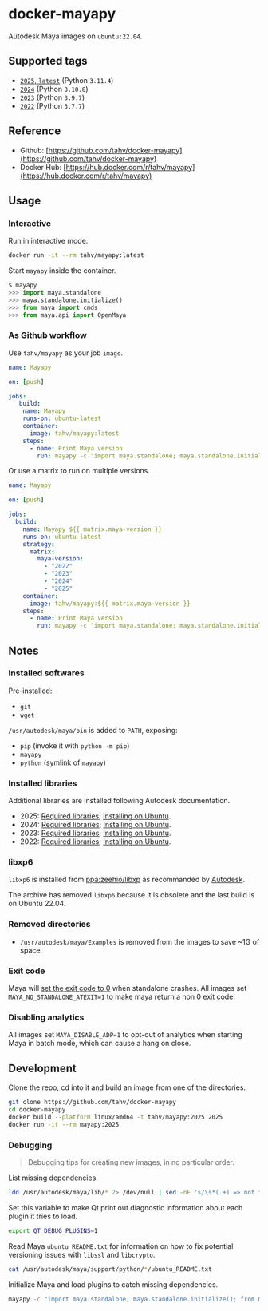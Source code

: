 # docker-mayapy

Autodesk Maya images on `ubuntu:22.04`.

## Supported tags

- [`2025`, `latest`](https://github.com/tahv/docker-mayapy/blob/main/2025/Dockerfile) (Python `3.11.4`)
- [`2024`](https://github.com/tahv/docker-mayapy/blob/main/2024/Dockerfile) (Python `3.10.8`)
- [`2023`](https://github.com/tahv/docker-mayapy/blob/main/2023/Dockerfile) (Python `3.9.7`)
- [`2022`](https://github.com/tahv/docker-mayapy/blob/main/2022/Dockerfile) (Python `3.7.7`)

## Reference

- Github: [https://github.com/tahv/docker-mayapy](https://github.com/tahv/docker-mayapy)
- Docker Hub: [https://hub.docker.com/r/tahv/mayapy](https://hub.docker.com/r/tahv/mayapy)

## Usage

### Interactive

Run in interactive mode.

```bash
docker run -it --rm tahv/mayapy:latest
```

Start `mayapy` inside the container.

```python
$ mayapy
>>> import maya.standalone
>>> maya.standalone.initialize()
>>> from maya import cmds
>>> from maya.api import OpenMaya
```

### As Github workflow

Use `tahv/mayapy` as your job `image`.

```yaml
name: Mayapy

on: [push]

jobs:
   build:
    name: Mayapy
    runs-on: ubuntu-latest
    container:
      image: tahv/mayapy:latest
    steps:
      - name: Print Maya version
        run: mayapy -c "import maya.standalone; maya.standalone.initialize(); from maya import cmds; print(cmds.about(v=True))"
```

Or use a matrix to run on multiple versions.

```yaml
name: Mayapy

on: [push]

jobs:
  build:
    name: Mayapy ${{ matrix.maya-version }}
    runs-on: ubuntu-latest
    strategy:
      matrix:
        maya-version:
          - "2022"
          - "2023"
          - "2024"
          - "2025"
    container:
      image: tahv/mayapy:${{ matrix.maya-version }}
    steps:
      - name: Print Maya version
        run: mayapy -c "import maya.standalone; maya.standalone.initialize(); from maya import cmds; print(cmds.about(v=True))"
```

## Notes

### Installed softwares

Pre-installed:

- `git`
- `wget`

`/usr/autodesk/maya/bin` is added to `PATH`, exposing:

- `pip` (invoke it with `python -m pip`)
- `mayapy`
- `python` (symlink of `mayapy`)

### Installed libraries

Additional libraries are installed following Autodesk documentation.

- 2025:
  [Required libraries](https://help.autodesk.com/view/MAYAUL/2025/ENU/?guid=GUID-D2B5433C-E0D2-421B-9BD8-24FED217FD7F);
  [Installing on Ubuntu](https://www.autodesk.com/support/technical/article/caas/tsarticles/ts/5ZZjP3R0R7hzPyhDYkd8IS.html).
- 2024: 
  [Required libraries](https://help.autodesk.com/view/MAYAUL/2024/ENU/?guid=GUID-D2B5433C-E0D2-421B-9BD8-24FED217FD7F);
  [Installing on Ubuntu](https://www.autodesk.com/support/technical/article/caas/tsarticles/ts/4EQDDcHqJbfBkQr3i0FrbQ.html).
- 2023:
  [Required libraries](https://help.autodesk.com/view/MAYAUL/2023/ENU/?guid=GUID-D2B5433C-E0D2-421B-9BD8-24FED217FD7F);
  [Installing on Ubuntu](https://www.autodesk.com/support/technical/article/caas/tsarticles/ts/77DVRQ8wFRltRxWlSY4HVt.html).
- 2022:
  [Required libraries](https://help.autodesk.com/view/MAYAUL/2022/ENU/?guid=GUID-D2B5433C-E0D2-421B-9BD8-24FED217FD7F);
  [Installing on Ubuntu](https://www.autodesk.com/support/technical/article/caas/tsarticles/ts/653FjR7SuamMJ5Y4v9XkXg.html).


### libxp6

`libxp6` is installed from [ppa:zeehio/libxp](https://launchpad.net/~zeehio/+archive/ubuntu/libxp)
as recommanded by [Autodesk](https://www.autodesk.com/support/technical/article/caas/tsarticles/ts/5ZZjP3R0R7hzPyhDYkd8IS.html).

The archive has removed `libxp6` because it is obsolete and the last build is on Ubuntu 22.04.

### Removed directories

- `/usr/autodesk/maya/Examples` is removed from the images to save ~1G of space.

### Exit code

Maya will [set the exit code to 0](https://forums.autodesk.com/t5/maya-programming/wrong-exit-code-with-mayapy/td-p/8460077)
when standalone crashes. 
All images set `MAYA_NO_STANDALONE_ATEXIT=1` to make maya return a non 0 exit code.

### Disabling analytics

All images set `MAYA_DISABLE_ADP=1` to opt-out of analytics 
when starting Maya in batch mode, which can cause a hang on close.

## Development

Clone the repo, cd into it and build an image from one of the directories.

```bash
git clone https://github.com/tahv/docker-mayapy
cd docker-mayapy
docker build --platform linux/amd64 -t tahv/mayapy:2025 2025
docker run -it --rm mayapy:2025
```

### Debugging

> Debugging tips for creating new images, in no particular order.

List missing dependencies.

```bash
ldd /usr/autodesk/maya/lib/* 2> /dev/null | sed -nE 's/\s*(.+) => not found/\1/p' | sort --unique
```

Set this variable to make Qt print out diagnostic information 
about each plugin it tries to load.

```bash
export QT_DEBUG_PLUGINS=1
```

Read Maya `ubuntu_README.txt` for information on how to fix potential versioning issues
with `libssl` and `libcrypto`.

```bash
cat /usr/autodesk/maya/support/python/*/ubuntu_README.txt
```

Initialize Maya and load plugins to catch missing dependencies.

```bash
mayapy -c "import maya.standalone; maya.standalone.initialize(); from maya import cmds; cmds.loadPlugin('fbxmaya'); cmds.loadPlugin(a=True)"
```

<!--
Qt5 dependencies: [](https://wiki.qt.io/Qt5_dependencies)
-->
